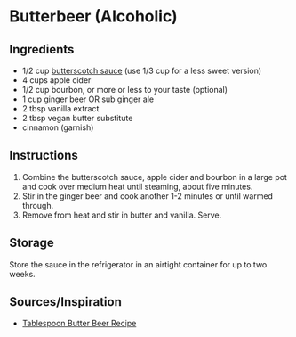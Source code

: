 # Butterbeer (Alcoholic)


## Ingredients
* 1/2 cup [butterscotch sauce](../sauces/butterscotch_sauce.md) (use 1/3 cup for a less sweet version)
* 4 cups apple cider
* 1/2 cup bourbon, or more or less to your taste (optional)
* 1 cup ginger beer OR sub ginger ale
* 2 tbsp vanilla extract
* 2 tbsp vegan butter substitute
* cinnamon (garnish)


## Instructions
1. Combine the butterscotch sauce, apple cider and bourbon in a large pot and cook over medium heat until steaming, about five minutes.
2. Stir in the ginger beer and cook another 1-2 minutes or until warmed through.
3. Remove from heat and stir in butter and vanilla. Serve.


## Storage
Store the sauce in the refrigerator in an airtight container for up to two weeks.


## Sources/Inspiration
* [Tablespoon Butter Beer Recipe](https://www.tablespoon.com/recipes/bourbon-butterbeer/8ab84ce4-b4fa-4174-9623-fb3ca1bd5721)
